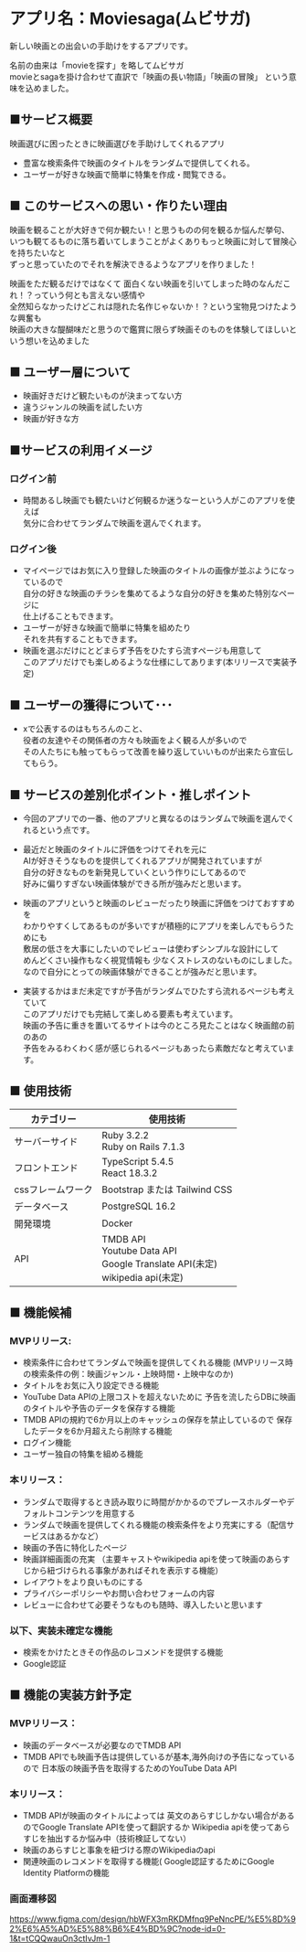 # アプリ名：Moviesaga(ムビサガ)
新しい映画との出会いの手助けをするアプリです。

名前の由来は「movieを探す」を略してムビサガ  
movieとsagaを掛け合わせて直訳で「映画の長い物語」「映画の冒険」
という意味を込めました。

## ■サービス概要
映画選びに困ったときに映画選びを手助けしてくれるアプリ  
- 豊富な検索条件で映画のタイトルをランダムで提供してくれる。
- ユーザーが好きな映画で簡単に特集を作成・閲覧できる。

## ■ このサービスへの思い・作りたい理由
映画を観ることが大好きで何か観たい！と思うものの何を観るか悩んだ挙句、  
いつも観てるものに落ち着いてしまうことがよくありもっと映画に対して冒険心を持ちたいなと  
ずっと思っていたのでそれを解決できるようなアプリを作りました！  

映画をただ観るだけではなくて 面白くない映画を引いてしまった時のなんだこれ！？っていう何とも言えない感情や  
全然知らなかったけどこれは隠れた名作じゃないか！？という宝物見つけたような興奮も  
映画の大きな醍醐味だと思うので鑑賞に限らず映画そのものを体験してほしいという想いを込めました  

## ■ ユーザー層について
- 映画好きだけど観たいものが決まってない方  
- 違うジャンルの映画を試したい方
- 映画が好きな方
## ■サービスの利用イメージ  
### ログイン前
- 時間あるし映画でも観たいけど何観るか迷うなーという人がこのアプリを使えば  
気分に合わせてランダムで映画を選んでくれます。  

### ログイン後  
- マイページではお気に入り登録した映画のタイトルの画像が並ぶようになっているので  
自分の好きな映画のチラシを集めてるような自分の好きを集めた特別なページに  
仕上げることもできます。  
- ユーザーが好きな映画で簡単に特集を組めたり  
それを共有することもできます。  
- 映画を選ぶだけにとどまらず予告をひたすら流すページも用意して  
このアプリだけでも楽しめるような仕様にしてあります(本リリースで実装予定)

## ■ ユーザーの獲得について･･･
- xで公表するのはもちろんのこと、  
役者の友達やその関係者の方々も映画をよく観る人が多いので  
その人たちにも触ってもらって改善を繰り返していいものが出来たら宣伝してもらう。

## ■ サービスの差別化ポイント・推しポイント
- 今回のアプリでの一番、他のアプリと異なるのはランダムで映画を選んでくれるという点です。

- 最近だと映画のタイトルに評価をつけてそれを元に  
AIが好きそうなものを提供してくれるアプリが開発されていますが  
自分の好きなものを新発見していくという作りにしてあるので  
好みに偏りすぎない映画体験ができる所が強みだと思います。  

- 映画のアプリというと映画のレビューだったり映画に評価をつけておすすめを  
わかりやすくしてあるものが多いですが積極的にアプリを楽しんでもらうためにも  
敷居の低さを大事にしたいのでレビューは使わずシンプルな設計にして  
めんどくさい操作もなく視覚情報も  少なくストレスのないものにしました。  
なので自分にとっての映画体験ができることが強みだと思います。  

- 実装するかはまだ未定ですが予告がランダムでひたすら流れるページも考えていて  
このアプリだけでも完結して楽しめる要素も考えています。  
映画の予告に重きを置いてるサイトは今のところ見たことはなく映画館の前のあの  
予告をみるわくわく感が感じられるページもあったら素敵だなと考えています。

## ■ 使用技術
| カテゴリー | 使用技術 |
|-----|----|
サーバーサイド| Ruby 3.2.2 <br> Ruby on Rails 7.1.3
フロントエンド| TypeScript 5.4.5 <br> React 18.3.2 
cssフレームワーク| Bootstrap または Tailwind CSS
データベース| PostgreSQL 16.2
開発環境| Docker
API| TMDB API <br> Youtube Data API <br> Google Translate API(未定) <br> wikipedia api(未定)

## ■ 機能候補
### MVPリリース:
- 検索条件に合わせてランダムで映画を提供してくれる機能
(MVPリリース時の検索条件の例：映画ジャンル・上映時間・上映中なのか)
- タイトルをお気に入り設定できる機能
- YouTube Data APIの上限コストを超えないために
予告を流したらDBに映画のタイトルや予告のデータを保存する機能
- TMDB APIの規約で6か月以上のキャッシュの保存を禁止しているので
保存したデータを6か月超えたら削除する機能
- ログイン機能
- ユーザー独自の特集を組める機能

### 本リリース：
- ランダムで取得するとき読み取りに時間がかかるのでプレースホルダーやデフォルトコンテンツを用意する
- ランダムで映画を提供してくれる機能の検索条件をより充実にする（配信サービスはあるかなど）
- 映画の予告に特化したページ
- 映画詳細画面の充実 （主要キャストやwikipedia apiを使って映画のあらすじから紐づけられる事象があればそれを表示する機能）
- レイアウトをより良いものにする
- プライバシーポリシーやお問い合わせフォームの内容
- レビューに合わせて必要そうなものも随時、導入したいと思います
### 以下、実装未確定な機能
- 検索をかけたときその作品のレコメンドを提供する機能
- Google認証

## ■ 機能の実装方針予定
### MVPリリース：
- 映画のデータベースが必要なのでTMDB API
- TMDB APIでも映画予告は提供しているが基本,海外向けの予告になっているので
日本版の映画予告を取得するためのYouTube Data API


### 本リリース：
- TMDB APIが映画のタイトルによっては
英文のあらすじしかない場合があるのでGoogle Translate APIを使って翻訳するか
Wikipedia apiを使ってあらすじを抽出するか悩み中（技術検証してない）
- 映画のあらすじと事象を紐づける際のWikipediaのapi
- 関連映画のレコメンドを取得する機能(
Google認証するためにGoogle Identity Platformの機能

### 画面遷移図
https://www.figma.com/design/hbWFX3mRKDMfnq9PeNncPE/%E5%8D%92%E6%A5%AD%E5%88%B6%E4%BD%9C?node-id=0-1&t=tCQQwauOn3ctIvJm-1

